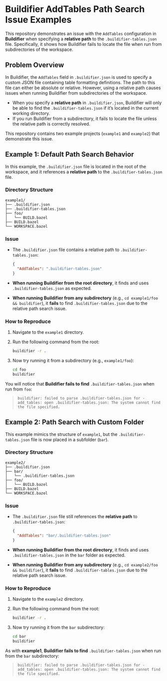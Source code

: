 # Buildifier AddTables Path Search Issue Examples

This repository demonstrates an issue with the `AddTables` configuration in **Buildifier** when specifying a **relative path** to the `.buildifier-tables.json` file. Specifically, it shows how Buildifier fails to locate the file when run from subdirectories of the workspace.

## Problem Overview

In Buildifier, the `AddTables` field in `.buildifier.json` is used to specify a custom JSON file containing table formatting definitions. The path to this file can either be absolute or relative. However, using a relative path causes issues when running Buildifier from subdirectories of the workspace.

- When you specify a **relative path** in `.buildifier.json`, Buildifier will only be able to find the `.buildifier-tables.json` if it’s located in the current working directory.
- If you run Buildifier from a subdirectory, it fails to locate the file unless the relative path is correctly resolved.

This repository contains two example projects (`example1` and `example2`) that demonstrate this issue.

## Example 1: Default Path Search Behavior

In this example, the `.buildifier.json` file is located in the root of the workspace, and it references a **relative path** to the `.buildifier-tables.json` file.

### Directory Structure

```
example1/
├── .buildifier.json
├── .buildifier-tables.json
├── foo/
│   └── BUILD.bazel
├── BUILD.bazel
└── WORKSPACE.bazel
```

### Issue

- The `.buildifier.json` file contains a relative path to `.buildifier-tables.json`:

  ```json
  {
    "AddTables": ".buildifier-tables.json"
  }
  ```

- **When running Buildifier from the root directory**, it finds and uses `.buildifier-tables.json` as expected.
- **When running Buildifier from any subdirectory** (e.g., `cd example1/foo && buildifier`), it **fails** to find `.buildifier-tables.json` due to the relative path search issue.

### How to Reproduce

1. Navigate to the `example1` directory.
2. Run the following command from the root:

   ```bash
   buildifier -r .
   ```

3. Now try running it from a subdirectory (e.g., `example1/foo`):

   ```bash
   cd foo
   buildifier
   ```

You will notice that **Buildifier fails to find** `.buildifier-tables.json` when run from `foo`:
> `buildifier: failed to parse .buildifier-tables.json for -add_tables: open .buildifier-tables.json: The system cannot find the file specified.`

## Example 2: Path Search with Custom Folder

This example mimics the structure of `example1`, but the `.buildifier-tables.json` file is now placed in a subfolder (`bar`).

### Directory Structure

```
example2/
├── .buildifier.json
├── bar/
│   └── .buildifier-tables.json
├── foo/
│   └── BUILD.bazel
├── BUILD.bazel
└── WORKSPACE.bazel
```

### Issue

- The `.buildifier.json` file still references the **relative path** to `.buildifier-tables.json`:

  ```json
  {
    "AddTables": "bar/.buildifier-tables.json"
  }
  ```

- **When running Buildifier from the root directory**, it finds and uses `.buildifier-tables.json` in the `bar` folder as expected.
- **When running Buildifier from any subdirectory** (e.g., `cd example2/foo && buildifier`), it **fails** to find `.buildifier-tables.json` due to the relative path search issue.

### How to Reproduce

1. Navigate to the `example2` directory.
2. Run the following command from the root:

   ```bash
   buildifier -r .
   ```

3. Now try running it from the `bar` subdirectory:

   ```bash
   cd bar
   buildifier
   ```

As with **example1**, **Buildifier fails to find** `.buildifier-tables.json` when run from the `bar` subdirectory:
> `buildifier: failed to parse .buildifier-tables.json for -add_tables: open .buildifier-tables.json: The system cannot find the file specified.`

